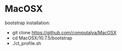 MacOSX
======

bootstrap installation:


+ git clone https://github.com/computalya/MacOSX
+ cd MacOSX/10.7.5/bootstrap
+ ./ct_profile.sh